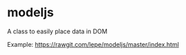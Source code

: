 # modeljs
A class to easily place data in DOM

Example:
https://rawgit.com/lepe/modeljs/master/index.html
